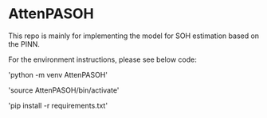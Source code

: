# AttenPASOH
This repo is mainly for implementing the model for SOH estimation based on the PINN. 

For the environment instructions, please see below code:

'python -m venv AttenPASOH'

'source AttenPASOH/bin/activate'

'pip install -r requirements.txt'


